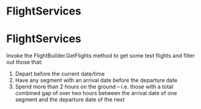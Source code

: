 # FlightServices
# FlightServices
Invoke the FlightBuilder.GetFlights method to get some test flights and filter out those that:
 
1. Depart before the current date/time
2. Have any segment with an arrival date before the departure date
3. Spend more than 2 hours on the ground – i.e. those with a total combined gap of over two hours between the arrival date of one segment and the departure date of the next
